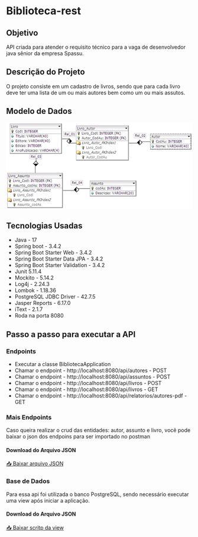 # Biblioteca-rest

## Objetivo
API criada para atender o requisito técnico para a vaga de desenvolvedor java sênior da empresa Spassu.

## Descrição do Projeto
O projeto consiste em um cadastro de livros, sendo que para cada livro deve ter uma lista de um ou mais autores bem como um ou mais assutos.

## Modelo de Dados
![Diagrama Relacional](src/main/resources/modelo-dados/modelo-dados.png)

## Tecnologias Usadas

<ul>
  <li>Java - 17</li>
  <li>Spring boot - 3.4.2</li>
  <li>Spring Boot Starter Web - 3.4.2</li>
  <li>Spring Boot Starter Data JPA - 3.4.2</li>
  <li>Spring Boot Starter Validation - 3.4.2</li>
  <li>Junit 5.11.4</li>
  <li>Mockito - 5.14.2</li>
  <li>Log4j - 2.24.3</li>
  <li>Lombok - 1.18.36</li>
  <li>PostgreSQL JDBC Driver - 42.7.5</li>
  <li>Jasper Reports - 6.17.0</li>
  <li>iText - 2.1.7</li>
  <li>Roda na porta 8080</li>
</ul>


## Passo a passo para executar a API

### Endpoints

<ul>
  <li>Executar a classe BibliotecaApplication</li>
  <li>Chamar o endpoint - http://localhost:8080/api/autores -  POST </li>
  <li>Chamar o endpoint - http://localhost:8080/api/assuntos - POST </li>
  <li>Chamar o endpoint - http://localhost:8080/api/livros - POST </li>
  <li>Chamar o endpoint - http://localhost:8080/api/livros - GET </li>
  <li>Chamar o endpoint - http://localhost:8080/api/relatorios/autores-pdf - GET </li>    
</ul>

### Mais Endpoints
Caso queira realizar o crud das entidades: autor, assunto e livro, você pode baixar o json dos endpoins para ser importado no postman
#### Download do Arquivo JSON
[📥 Baixar arquivo JSON](src/main/resources/postman/Biblioteca-rest.postman_collection.json)


### Base de Dados
Para essa api foi utilizada o banco PostgreSQL, sendo necessário executar uma view após iniciar a aplicação.<br>

#### Download do Arquivo JSON
[📥 Baixar scritp da view](src/main/resources/scripts/VwAutoresLivrosAssuntos.sql)









